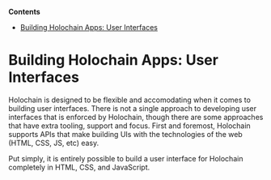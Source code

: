 <!-- START doctoc generated TOC please keep comment here to allow auto update -->
<!-- DON'T EDIT THIS SECTION, INSTEAD RE-RUN doctoc TO UPDATE -->
**Contents**

- [Building Holochain Apps: User Interfaces](#building-holochain-apps-user-interfaces)

<!-- END doctoc generated TOC please keep comment here to allow auto update -->

# Building Holochain Apps: User Interfaces

Holochain is designed to be flexible and accomodating when it comes to building user interfaces. There is not a single approach to developing user interfaces that is enforced by Holochain, though there are some approaches that have extra tooling, support and focus. First and foremost, Holochain supports APIs that make building UIs with the technologies of the web (HTML, CSS, JS, etc) easy.

Put simply, it is entirely possible to build a user interface for Holochain completely in HTML, CSS, and JavaScript.
